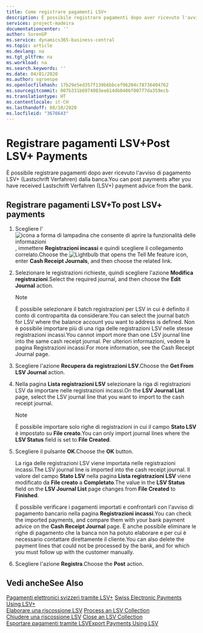 ```yaml
---
title: Come registrare pagamenti LSV+
description: È possibile registrare pagamenti dopo aver ricevuto l'avviso di pagamento LSV+ (Lastschrift Verfahren) dalla banca.
services: project-madeira
documentationcenter: ''
author: SorenGP
ms.service: dynamics365-business-central
ms.topic: article
ms.devlang: na
ms.tgt_pltfrm: na
ms.workload: na
ms.search.keywords: ''
ms.date: 04/01/2020
ms.author: sgroespe
ms.openlocfilehash: 17b29e5ed357f139b6bbcef96204c78736404762
ms.sourcegitcommit: 007b331b6974983ee614db0406f00777da359ecb
ms.translationtype: HT
ms.contentlocale: it-CH
ms.lasthandoff: 08/10/2020
ms.locfileid: "3676643"
---
```

# <a name="post-lsv-payments"></a><span data-ttu-id="573b6-103">Registrare pagamenti LSV+</span><span class="sxs-lookup"><span data-stu-id="573b6-103">Post LSV+ Payments</span></span>
<span data-ttu-id="573b6-104">È possibile registrare pagamenti dopo aver ricevuto l'avviso di pagamento LSV+ (Lastschrift Verfahren) dalla banca.</span><span class="sxs-lookup"><span data-stu-id="573b6-104">You can post payments after you have received Lastschrift Verfahren (LSV+) payment advice from the bank.</span></span>  

## <a name="to-post-lsv-payments"></a><span data-ttu-id="573b6-105">Registrare pagamenti LSV+</span><span class="sxs-lookup"><span data-stu-id="573b6-105">To post LSV+ payments</span></span>  

1.  <span data-ttu-id="573b6-106">Scegliere l'![icona a forma di lampadina che consente di aprire la funzionalità delle informazioni](../../media/ui-search/search_small.png "Informazioni sull'operazione che si desidera eseguire"), immettere **Registrazioni incassi** e quindi scegliere il collegamento correlato.</span><span class="sxs-lookup"><span data-stu-id="573b6-106">Choose the ![Lightbulb that opens the Tell Me feature](../../media/ui-search/search_small.png "Tell me what you want to do") icon, enter **Cash Receipt Journals**, and then choose the related link.</span></span>  
2.  <span data-ttu-id="573b6-107">Selezionare le registrazioni richieste, quindi scegliere l'azione **Modifica registrazioni**.</span><span class="sxs-lookup"><span data-stu-id="573b6-107">Select the required journal, and then choose the **Edit Journal** action.</span></span>  

    > [!NOTE]  
    >  <span data-ttu-id="573b6-108">È possibile selezionare il batch registrazioni per LSV in cui è definito il conto di contropartita da considerare.</span><span class="sxs-lookup"><span data-stu-id="573b6-108">You can select the journal batch for LSV where the balance account you want to address is defined.</span></span> <span data-ttu-id="573b6-109">Non è possibile importare più di una riga delle registrazioni LSV nelle stesse registrazioni incassi.</span><span class="sxs-lookup"><span data-stu-id="573b6-109">You cannot import more than one LSV journal line into the same cash receipt journal.</span></span> <span data-ttu-id="573b6-110">Per ulteriori informazioni, vedere la pagina Registrazioni incassi.</span><span class="sxs-lookup"><span data-stu-id="573b6-110">For more information, see the Cash Receipt Journal page.</span></span>  

3.  <span data-ttu-id="573b6-111">Scegliere l'azione **Recupera da registrazioni LSV**.</span><span class="sxs-lookup"><span data-stu-id="573b6-111">Choose the **Get From LSV Journal** action.</span></span>  
4.  <span data-ttu-id="573b6-112">Nella pagina **Lista registrazioni LSV** selezionare la riga di registrazioni LSV da importare nelle registrazioni incassi.</span><span class="sxs-lookup"><span data-stu-id="573b6-112">On the **LSV Journal List** page, select the LSV journal line that you want to import to the cash receipt journal.</span></span>  

    > [!NOTE]  
    >  <span data-ttu-id="573b6-113">È possibile importare solo righe di registrazioni in cui il campo **Stato LSV** è impostato su **File creato**.</span><span class="sxs-lookup"><span data-stu-id="573b6-113">You can only import journal lines where the **LSV Status** field is set to **File Created**.</span></span>  

5.  <span data-ttu-id="573b6-114">Scegliere il pulsante **OK**.</span><span class="sxs-lookup"><span data-stu-id="573b6-114">Choose the **OK** button.</span></span>  

    <span data-ttu-id="573b6-115">La riga delle registrazioni LSV viene importata nelle registrazioni incassi.</span><span class="sxs-lookup"><span data-stu-id="573b6-115">The LSV journal line is imported into the cash receipt journal.</span></span> <span data-ttu-id="573b6-116">Il valore del campo **Stato LSV** nella pagina **Lista registrazioni LSV** viene modificato da **File creato** a **Completato**.</span><span class="sxs-lookup"><span data-stu-id="573b6-116">The value in the **LSV Status** field on the **LSV Journal List** page changes from **File Created** to **Finished**.</span></span>  

    <span data-ttu-id="573b6-117">È possibile verificare i pagamenti importati e confrontarli con l'avviso di pagamento bancario nella pagina **Registrazioni incassi**.</span><span class="sxs-lookup"><span data-stu-id="573b6-117">You can check the imported payments, and compare them with your bank payment advice on the **Cash Receipt Journal** page.</span></span> <span data-ttu-id="573b6-118">È anche possibile eliminare le righe di pagamento che la banca non ha potuto elaborare e per cui è necessario contattare direttamente il cliente.</span><span class="sxs-lookup"><span data-stu-id="573b6-118">You can also delete the payment lines that could not be processed by the bank, and for which you must follow up with the customer manually.</span></span>  

6.  <span data-ttu-id="573b6-119">Scegliere l'azione **Registra**.</span><span class="sxs-lookup"><span data-stu-id="573b6-119">Choose the **Post** action.</span></span>  

## <a name="see-also"></a><span data-ttu-id="573b6-120">Vedi anche</span><span class="sxs-lookup"><span data-stu-id="573b6-120">See Also</span></span>  
 <span data-ttu-id="573b6-121">[Pagamenti elettronici svizzeri tramite LSV+](swiss-electronic-payments-using-lsv-.md) </span><span class="sxs-lookup"><span data-stu-id="573b6-121">[Swiss Electronic Payments Using LSV+](swiss-electronic-payments-using-lsv-.md) </span></span>  
 <span data-ttu-id="573b6-122">[Elaborare una riscossione LSV](how-to-process-an-lsv-collection.md) </span><span class="sxs-lookup"><span data-stu-id="573b6-122">[Process an LSV Collection](how-to-process-an-lsv-collection.md) </span></span>  
 <span data-ttu-id="573b6-123">[Chiudere una riscossione LSV](how-to-close-an-lsv-collection.md) </span><span class="sxs-lookup"><span data-stu-id="573b6-123">[Close an LSV Collection](how-to-close-an-lsv-collection.md) </span></span>  
 [<span data-ttu-id="573b6-124">Esportare pagamenti tramite LSV</span><span class="sxs-lookup"><span data-stu-id="573b6-124">Export Payments Using LSV</span></span>](how-to-export-payments-using-lsv.md) 
